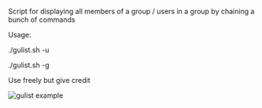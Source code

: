 Script for displaying all members of a group / users in a group by chaining a bunch of commands

Usage:

./gulist.sh -u <username>

./gulist.sh -g <groupname>

Use freely but give credit

![gulist example](http://i.imgur.com/1xw7p5i.jpg)
